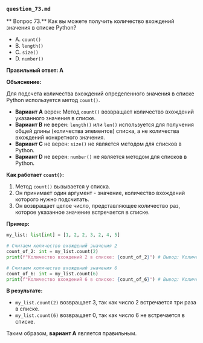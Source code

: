 ### `question_73.md`

** Вопрос 73.** Как вы можете получить количество вхождений значения в списке Python?

- A. `count()`
- B. `length()`
- C. `size()`
- D. `number()`

**Правильный ответ: A**

**Объяснение:**

Для подсчета количества вхождений определенного значения в списке Python используется метод `count()`.

*   **Вариант A** верен: Метод `count()` возвращает количество вхождений указанного значения в списке.
*   **Вариант B** не верен: `length()` или `len()` используется для получения общей длины (количества элементов) списка, а не количества вхождений конкретного значения.
*   **Вариант C** не верен: `size()` не является методом для списков в Python.
*   **Вариант D** не верен: `number()` не является методом для списков в Python.

**Как работает `count()`:**

1.  Метод `count()` вызывается у списка.
2.  Он принимает один аргумент - значение, количество вхождений которого нужно подсчитать.
3.  Он возвращает целое число, представляющее количество раз, которое указанное значение встречается в списке.

**Пример:**

```python
my_list: list[int] = [1, 2, 2, 3, 2, 4, 5]

# Считаем количество вхождений значения 2
count_of_2: int = my_list.count(2)
print(f"Количество вхождений 2 в списке: {count_of_2}") # Вывод: Количество вхождений 2 в списке: 3

# Считаем количество вхождений значения 6
count_of_6: int = my_list.count(6)
print(f"Количество вхождений 6 в списке: {count_of_6}") # Вывод: Количество вхождений 6 в списке: 0
```

**В результате:**

*   `my_list.count(2)` возвращает 3, так как число 2 встречается три раза в списке.
*   `my_list.count(6)` возвращает 0, так как число 6 не встречается в списке.

Таким образом, **вариант A** является правильным.
